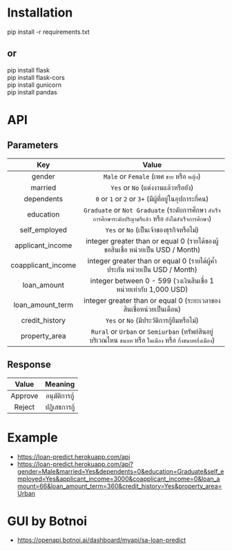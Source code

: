 # Installation  

pip install -r requirements.txt

## or

pip install flask   
pip install flask-cors    
pip install gunicorn    
pip install pandas    

# API
## Parameters

| Key | Value |
| :---: | :---: |
| gender | `Male` or `Female` (เพศ `ชาย` หรือ `หญิง`) |
| married | `Yes` or `No` (แต่งงานแล้วหรือยัง)|
| dependents | `0` or `1` or `2` or `3+` (มีผู้ที่อยู่ในอุปการะกี่คน)|
| education | `Graduate` or `Not Graduate` (ระดับการศึกษา `สำเร็จการศึกษาระดับปริญาตรีแล้ว` หรือ `ยังไม่สำเร็จการศึกษา`)|
| self_employed | `Yes` or `No` (เป็นเจ้าของธุรกิจหรือไม่)|
| applicant_income | integer greater than or equal 0 (รายได้ของผู้ขอสินเชื่อ หน่วยเป็น USD / Month)|
| coapplicant_income | integer greater than or equal 0 (รายได้ผู้ค้ำประกัน หน่วยเป็น USD / Month)|
| loan_amount | integer between 0 - 599 (วงเงินสินเชื่อ 1 หน่วยเท่ากับ 1,000 USD)|
| loan_amount_term | integer greater than or equal 0 (ระยะเวลาของสินเชื่อหน่วยเป็นเดือน)|
| credit_history | `Yes` or `No` (มีประวัติการกู้ยืมหรือไม่)|
| property_area | `Rural` or `Urban` or `Semiurban` (ทรัพย์สินอยู่บริเวณไหน `ชนบท` หรือ `ในเมือง` หรือ `กึ่งชนบทกึ่งเมือง`)|

## Response

| Value | Meaning |
| :---: | :---: |
| Approve | อนุมัติการกู้ |
| Reject | ปฏิเสธการกู้ |

# Example
 - https://loan-predict.herokuapp.com/api
 - https://loan-predict.herokuapp.com/api?gender=Male&married=Yes&dependents=0&education=Graduate&self_employed=Yes&applicant_income=3000&coapplicant_income=0&loan_amount=66&loan_amount_term=360&credit_history=Yes&property_area=Urban

# GUI by Botnoi
 - https://openapi.botnoi.ai/dashboard/myapi/sa-loan-predict